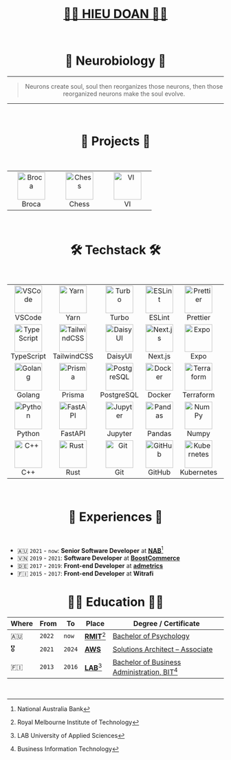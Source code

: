 <div align="center">
  <h1><a href="https://hieudoanm.github.io">👨‍💻 HIEU DOAN 👨‍💻</a></h1>
</div>

<br />

<div align="center">
  <h1>🧠 Neurobiology 🧬</h1>
</div>

---

<div align="center">
  <blockquote>Neurons create soul, soul then reorganizes those neurons, then those reorganized neurons make the soul evolve.</blockquote>
</div>

---

<br />

<div align="center">
    <h1>🩻 Projects 🩻</h1>
</div>

<br />

<table align="center">
    <tbody>
        <tr>
            <td align="center" width="96px">
                <a href="https://broca.vercel.app" target="_blank">
                    <img src="https://raw.githubusercontent.com/hieudoanm/hieudoanm/master/assets/svg/icons/readme/brain.svg" title="Broca" alt="Broca" width="64px" height="64px" />
                </a>
                <br />
                Broca
            </td>
            <td align="center" width="96px">
                <a href="https://chessinsights.vercel.app" target="_blank">
                    <img src="https://raw.githubusercontent.com/hieudoanm/hieudoanm/master/assets/svg/icons/readme/chess.svg" title="Chess" alt="Chess" width="64px" height="64px" />
                </a>
                <br />
                Chess
            </td>
            <td align="center" width="96px">
                <a href="https://viapp.vercel.app" target="_blank">
                    <img src="https://raw.githubusercontent.com/hieudoanm/hieudoanm/master/assets/svg/icons/readme/wallet.svg" title="VI" alt="VI" width="64px" height="64px" />
                </a>
                <br />
                VI
            </td>
        </tr>
    </tbody>
</table>

<br />

<div align="center">
  <h1>🛠️ Techstack 🛠️</h1>
</div>

<br />

<table align="center">
    <tbody>
        <tr>
            <td align="center" width="96px">
                <a href="https://code.visualstudio.com" target="_blank">
                    <img src="https://raw.githubusercontent.com/hieudoanm/hieudoanm/master/assets/svg/icons/readme/vscode.svg" title="VSCode" alt="VSCode" width="64px" height="64px" />
                </a>
                <br />
                VSCode
            </td>
            <td align="center" width="96px">
                <a href="https://yarnpkg.com" target="_blank">
                    <img src="https://raw.githubusercontent.com/hieudoanm/hieudoanm/master/assets/svg/icons/readme/yarn.svg" title="Yarn" alt="Yarn" width="64px" height="64px" />
                </a>
                <br />
                Yarn
            </td>
            <td align="center" width="96px">
                <a href="https://turbo.build" target="_blank">
                    <img src="https://raw.githubusercontent.com/hieudoanm/hieudoanm/master/assets/svg/icons/readme/turbo.svg" title="Turbo" alt="Turbo" width="64px" height="64px" />
                </a>
                <br />
                Turbo
            </td>
            <td align="center" width="96px">
                <a href="https://eslint.org/" target="_blank">
                    <img src="https://raw.githubusercontent.com/hieudoanm/hieudoanm/master/assets/svg/icons/readme/eslint.svg" title="ESLint" alt="ESLint" width="64px" height="64px" />
                </a>
                <br />
                ESLint
            </td>
            <td align="center" width="96px">
                <a href="https://prettier.io/" target="_blank">
                    <img src="https://raw.githubusercontent.com/hieudoanm/hieudoanm/master/assets/svg/icons/readme/prettier.svg" title="Prettier" alt="Prettier" width="64px" height="64px" />
                </a>
                <br />
                Prettier
            </td>
            <td align="center" width="96px">
                <a href="https://biomejs.dev" target="_blank">
                    <img src="https://raw.githubusercontent.com/hieudoanm/hieudoanm/master/assets/svg/icons/readme/biome.js.svg" title="Biome" alt="Biome" width="64px" height="64px" />
                </a>
                <br />
                Biome
            </td>
            <td align="center" width="96px">
                <a href="https://jestjs.io" target="_blank">
                    <img src="https://raw.githubusercontent.com/hieudoanm/hieudoanm/master/assets/svg/icons/readme/jest.js.svg" title="Jest.js" alt="Jest.js" width="64px" height="64px" />
                </a>
                <br />
                Jest
            </td>
            <td align="center" width="96px">
                <a href="https://nodejs.org" target="_blank">
                    <img src="https://raw.githubusercontent.com/hieudoanm/hieudoanm/master/assets/svg/icons/readme/node.js.svg" title="Node.js" alt="Node.js" width="64px" height="64px" />
                </a>
                <br />
                Node.js
            </td>
        </tr>
        <tr>
            <td align="center" width="96px">
                <a href="https://www.typescriptlang.org" target="_blank">
                    <img src="https://raw.githubusercontent.com/hieudoanm/hieudoanm/master/assets/svg/icons/readme/typescript.svg" title="TypeScript" alt="TypeScript" width="64px" height="64px" />
                </a>
                <br />
                TypeScript
            </td>
            <td align="center" width="96px">
                <a href="https://tailwindcss.com" target="_blank">
                    <img src="https://raw.githubusercontent.com/hieudoanm/hieudoanm/master/assets/svg/icons/readme/tailwindcss.svg" title="TailwindCSS" alt="TailwindCSS" width="64px" height="64px" />
                </a>
                <br />
                TailwindCSS
            </td>
            <td align="center" width="96px">
                <a href="https://daisyui.com" target="_blank">
                    <img src="https://raw.githubusercontent.com/hieudoanm/hieudoanm/master/assets/svg/icons/readme/daisyui.svg" title="DaisyUI" alt="DaisyUI" width="64px" height="64px" />
                </a>
                <br />
                DaisyUI
            </td>
            <td align="center" width="96px">
                <a href="https://nextjs.org" target="_blank">
                    <img src="https://raw.githubusercontent.com/hieudoanm/hieudoanm/master/assets/svg/icons/readme/next.js.svg" title="Next.js" alt="Next.js" width="64px" height="64px" />
                </a>
                <br />
                Next.js
            </td>
            <td align="center" width="96px">
                <a href="https://expo.dev" target="_blank">
                    <img src="https://raw.githubusercontent.com/hieudoanm/hieudoanm/master/assets/svg/icons/readme/expo.svg" title="Expo" alt="Expo" width="64px" height="64px" />
                </a>
                <br />
                Expo
            </td>
            <td align="center" width="96px">
                <a href="https://tauri.app" target="_blank">
                    <img src="https://raw.githubusercontent.com/hieudoanm/hieudoanm/master/assets/svg/icons/readme/tauri.svg" title="Tauri" alt="Tauri" width="64px" height="64px" />
                </a>
                <br />
                Tauri
            </td>
            <td align="center" width="96px">
                <a href="https://graphql.org" target="_blank">
                    <img src="https://raw.githubusercontent.com/hieudoanm/hieudoanm/master/assets/svg/icons/readme/graphql.svg" title="GraphQL" alt="GraphQL" width="64px" height="64px" />
                </a>
                <br />
                GraphQL
            </td>
            <td align="center" width="96px">
                <a href="https://www.apollographql.com" target="_blank">
                    <img src="https://raw.githubusercontent.com/hieudoanm/hieudoanm/master/assets/svg/icons/readme/apollo.svg" title="Apollo" alt="Apollo" width="64px" height="64px" />
                </a>
                <br />
                Apollo
            </td>
        </tr>
        <tr>
            <td align="center" width="96px">
                <a href="https://go.dev" target="_blank">
                    <img src="https://raw.githubusercontent.com/hieudoanm/hieudoanm/master/assets/svg/icons/readme/golang.svg" title="Golang" alt="Golang" width="64px" height="64px" />
                </a>
                <br />
                Golang
            </td>
            <td align="center" width="96px">
                <a href="https://www.prisma.io" target="_blank">
                    <img src="https://raw.githubusercontent.com/hieudoanm/hieudoanm/master/assets/svg/icons/readme/prisma.svg" title="Prisma" alt="Prisma" width="64px" height="64px" />
                </a>
                <br />
                Prisma
            </td>
            <td align="center" width="96px">
                <a href="https://www.postgresql.org" target="_blank">
                    <img src="https://raw.githubusercontent.com/hieudoanm/hieudoanm/master/assets/svg/icons/readme/postgresql.svg" title="PostgreSQL" alt="PostgreSQL" width="64px" height="64px" />
                </a>
                <br />
                PostgreSQL
            </td>
            <td align="center" width="96px">
                <a href="https://www.docker.com" target="_blank">
                    <img src="https://raw.githubusercontent.com/hieudoanm/hieudoanm/master/assets/svg/icons/readme/docker.svg" title="Docker" alt="Docker" width="64px" height="64px" />
                </a>
                <br />
                Docker
            </td>
            <td align="center" width="96px">
                <a href="https://www.terraform.io" target="_blank">
                    <img src="https://raw.githubusercontent.com/hieudoanm/hieudoanm/master/assets/svg/icons/readme/terraform.svg" title="Terraform" alt="Terraform" width="64px" height="64px" />
                </a>
                <br />
                Terraform
            </td>
            <td align="center" width="96px">
                <a href="https://www.vaultproject.io" target="_blank">
                    <img src="https://raw.githubusercontent.com/hieudoanm/hieudoanm/master/assets/svg/icons/readme/vault.svg" title="Vault" alt="Vault" width="64px" height="64px" />
                </a>
                <br />
                Vault
            </td>
            <td align="center" width="96px">
                <a href="https://vercel.com" target="_blank">
                    <img src="https://raw.githubusercontent.com/hieudoanm/hieudoanm/master/assets/svg/icons/readme/vercel.svg" title="Vercel" alt="Vercel" width="64px" height="64px" />
                </a>
                <br />
                Vercel
            </td>
            <td align="center" width="96px">
                <a href="https://supabase.com" target="_blank">
                    <img src="https://raw.githubusercontent.com/hieudoanm/hieudoanm/master/assets/svg/icons/readme/supabase.svg" title="Supabase" alt="Supabase" width="64px" height="64px" />
                </a>
                <br />
                Supabase
            </td>
        </tr>
        <tr>
            <td align="center" width="96px">
                <a href="https://www.python.org" target="_blank">
                    <img src="https://raw.githubusercontent.com/hieudoanm/hieudoanm/master/assets/svg/icons/readme/python.svg" title="Python" alt="Python" width="64px" height="64px" />
                </a>
                <br />
                Python
            </td>
            <td align="center" width="96px">
                <a href="https://fastapi.tiangolo.com/" target="_blank">
                    <img src="https://raw.githubusercontent.com/hieudoanm/hieudoanm/master/assets/svg/icons/readme/fastapi.svg" title="Pandas" alt="FastAPI" width="64px" height="64px" />
                </a>
                <br />
                FastAPI
            </td>
            <td align="center" width="96px">
                <a href="https://jupyter.org" target="_blank">
                    <img src="https://raw.githubusercontent.com/hieudoanm/hieudoanm/master/assets/svg/icons/readme/jupyter.svg" title="Jupyter" alt="Jupyter" width="64px" height="64px" />
                </a>
                <br />
                Jupyter
            </td>
            <td align="center" width="96px">
                <a href="https://pandas.pydata.org" target="_blank">
                    <img src="https://raw.githubusercontent.com/hieudoanm/hieudoanm/master/assets/svg/icons/readme/pandas.svg" title="Pandas" alt="Pandas" width="64px" height="64px" />
                </a>
                <br />
                Pandas
            </td>
            <td align="center" width="96px">
                <a href="https://numpy.org" target="_blank">
                    <img src="https://raw.githubusercontent.com/hieudoanm/hieudoanm/master/assets/svg/icons/readme/numpy.svg" title="NumPy" alt="NumPy" width="64px" height="64px" />
                </a>
                <br />
                Numpy
            </td>
            <td align="center" width="96px">
                <a href="https://www.tensorflow.org" target="_blank">
                    <img src="https://raw.githubusercontent.com/hieudoanm/hieudoanm/master/assets/svg/icons/readme/tensorflow.svg" title="Tensorflow" alt="Tensorflow" width="64px" height="64px" />
                </a>
                <br />
                Tensorflow
            </td>
            <td align="center" width="96px">
                <a href="https://pytorch.org" target="_blank">
                      <img src="https://raw.githubusercontent.com/hieudoanm/hieudoanm/master/assets/svg/icons/readme/pytorch.svg" title="PyTorch" alt="PyTorch" width="64px" height="64px" />
                </a>
                <br />
                PyTorch
            </td>
            <td align="center" width="96px">
                <a href="https://trpc.io" target="_blank">
                      <img src="https://raw.githubusercontent.com/hieudoanm/hieudoanm/master/assets/svg/icons/readme/trpc.svg" title="tRPC" alt="tRPC" width="64px" height="64px" />
                </a>
                <br />
                tRPC
            </td>
        </tr>
        <tr>
            <td align="center" width="96px">
                <a href="https://cplusplus.com" target="_blank">
                      <img src="https://raw.githubusercontent.com/hieudoanm/hieudoanm/master/assets/svg/icons/readme/cpp.svg" title="C++" alt="C++" width="64px" height="64px" />
                </a>
                <br />
                C++
            </td>
            <td align="center" width="96px">
                <a href="https://www.rust-lang.org" target="_blank">
                      <img src="https://raw.githubusercontent.com/hieudoanm/hieudoanm/master/assets/svg/icons/readme/rust.svg" title="Rust" alt="Rust" width="64px" height="64px" />
                </a>
                <br />
                Rust
            </td>
            <td align="center" width="96px">
                <a href="https://git-scm.com" target="_blank">
                    <img src="https://raw.githubusercontent.com/hieudoanm/hieudoanm/master/assets/svg/icons/readme/git.svg" title="Git" alt="Git" width="64px" height="64px" />
                </a>
                <br />
                Git
            </td>
            <td align="center" width="96px">
                <a href="https://github.com" target="_blank">
                    <img src="https://raw.githubusercontent.com/hieudoanm/hieudoanm/master/assets/svg/icons/readme/github.svg" title="GitHub" alt="GitHub" width="64px" height="64px" />
                </a>
                <br />
                GitHub
            </td>
            <td align="center" width="96px">
                <a href="https://kubernetes.io" target="_blank">
                    <img src="https://raw.githubusercontent.com/hieudoanm/hieudoanm/master/assets/svg/icons/readme/kubernetes.svg" title="Kubernetes" alt="Kubernetes" width="64px" height="64px" />
                </a>
                <br />
                Kubernetes
            </td>
            <td align="center" width="96px">
                <a href="https://aws.amazon.com" target="_blank">
                    <img src="https://raw.githubusercontent.com/hieudoanm/hieudoanm/master/assets/svg/icons/readme/aws.svg" title="AWS" alt="AWS" width="64px" height="64px" />
                </a>
                <br />
                AWS
            </td>
        </tr>
    </tbody>
</table>

<br />

<div align="center">
  <h1>📜 Experiences 📜</h1>
</div>

<br />

- 🇦🇺 `2021` - `now`: **Senior Software Developer** at [**NAB**][nab][^2]
- 🇻🇳 `2019` - `2021`: **Software Developer** at [**BoostCommerce**][boostcommerce]
- 🇩🇪 `2017` - `2019`: **Front-end Developer** at [**admetrics**][admetrics]
- 🇫🇮 `2015` - `2017`: **Front-end Developer** at **Witrafi**

<div align="center">
  <h1>👨‍🎓 Education 👨‍🎓</h1>
</div>

| Where | From   | To     | Place                        | Degree / Certificate                                        |
| ----- | ------ | ------ | ---------------------------- | ----------------------------------------------------------- |
| 🇦🇺    | `2022` | `now`  | [**RMIT**][rmit-vietnam][^1] | [Bachelor of Psychology][rmit-psychology]                   |
| 🎖️    | `2021` | `2024` | [**AWS**][aws]               | [Solutions Architect – Associate][aws-ssa]                  |
| 🇫🇮    | `2013` | `2016` | [**LAB**][lab][^4]           | [Bachelor of Business Administration, BIT][lab-bba-bit][^3] |

<br />

[^1]: Royal Melbourne Institute of Technology
[^2]: National Australia Bank
[^3]: Business Information Technology
[^4]: LAB University of Applied Sciences

[admetrics]: https://www.admetrics.io/
[aws]: https://aws.amazon.com
[aws-ssa]: https://www.credly.com/badges/a427ccdc-fc44-4874-a422-21d772e0e4b3
[boostcommerce]: https://boostcommerce.net/
[lab]: https://lab.fi/
[lab-bba-bit]: https://lab.fi/en/study/bachelor-business-administration-business-information-technology-full-time-studies-lahti-210
[nab]: https://www.nab.com.au/
[rmit-psychology]: https://www.rmit.edu.vn/study-at-rmit/undergraduate-programs/bachelor-of-psychology
[rmit-vietnam]: https://www.rmit.edu.vn/
[broca]: https://broca.vercel.app/
[chess]: https://chessinsights.vercel.app/
[vi]: https://iboard.ssi.com.vn/
